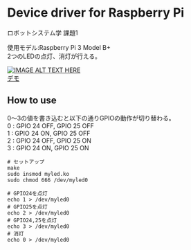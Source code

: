 # Device driver for Raspberry Pi 
ロボットシステム学 課題1  

使用モデル:Raspberry Pi 3 Model B+  
2つのLEDの点灯、消灯が行える。  

[![IMAGE ALT TEXT HERE](http://img.youtube.com/vi/C3YOIyL8mGE/maxresdefault.jpg)](https://www.youtube.com/watch?v=C3YOIyL8mGE)  
[デモ](https://www.youtube.com/watch?v=C3YOIyL8mGE)


## How to use
0～3の値を書き込むと以下の通りGPIOの動作が切り替わる。  
0 : GPIO 24 OFF, GPIO 25 OFF  
1 : GPIO 24 ON,  GPIO 25 OFF  
2 : GPIO 24 OFF, GPIO 25 ON  
3 : GPIO 24 ON,  GPIO 25 ON  

    # セットアップ
    make
    sudo insmod myled.ko
    sudo chmod 666 /dev/myled0

    # GPIO24を点灯
    echo 1 > /dev/myled0
    # GPIO25を点灯
    echo 2 > /dev/myled0
    # GPIO24,25を点灯
    echo 3 > /dev/myled0
    # 消灯
    echo 0 > /dev/myled0
